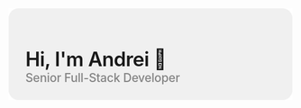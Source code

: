 <div style="position: relative;">
  <div style="position:absolute; bottom:0; padding: 30px;">
    <div style="font-size: 2.5em; font-weight: 600; letter-spacing: -.6px">Hi, I'm Andrei 👋</div>
    <div style="font-size: 1.5em; font-weight: 500; letter-spacing: -.2px; opacity: .5">Senior Full-Stack Developer</div>
  </div>
  <div>
    <img src="./assets/section1.svg"/>
  </div>
</div>